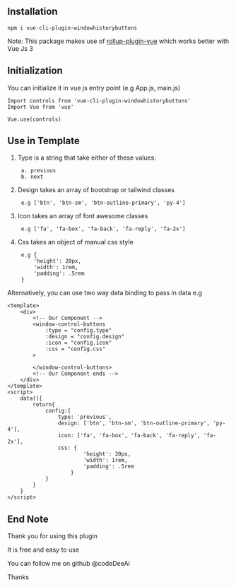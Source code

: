 ## Installation

    npm i vue-cli-plugin-windowhistorybuttons
 
 Note:
    This package makes use of <a href="https://github.com/vuejs/rollup-plugin-vue">rollup-plugin-vue</a> which works better with Vue Js 3
 

## Initialization

You can initialize it in  vue js entry point (e.g App.js, main.js)

    Import controls from 'vue-cli-plugin-windowhistorybuttons'
    Import Vue from 'vue'

    Vue.use(controls)

## Use in Template


<template>

    <!-- Our Plugin component -->
    <window-control-buttons
        :type = "String"
        :design = "Array"
        :icon = "Array"
        :css = "Object"
    >
    </window-control-buttons>
    <!-- Our Plugin Component -->
    
</template>


1. Type is a string that take either of these values:

        a. previous
        b. next

2. Design takes an array of bootstrap or tailwind classes

        e.g ['btn', 'btn-sm', 'btn-outline-primary', 'py-4']

3. Icon takes an array of font awesome classes 

        e.g ['fa', 'fa-box', 'fa-back', 'fa-reply', 'fa-2x']

4. Css takes an object of manual css style 

        e.g {
            'height': 20px,
            'width': 1rem,
            'padding': .5rem
        }

Alternatively, you can use two way data binding to pass in data
e.g

    <template>
        <div>
            <!-- Our Component -->
            <window-control-buttons
                :type = "config.type"
                :design = "config.design"
                :icon = "config.icon"
                :css = "config.css"
            >

            </window-control-buttons>
            <!-- Our Component ends -->
        </div>
    </template>
    <script>
        data(){
            return{
                config:{
                    type: 'previous',
                    design: ['btn', 'btn-sm', 'btn-outline-primary', 'py-4'],
                    icon: ['fa', 'fa-box', 'fa-back', 'fa-reply', 'fa-2x'],
                    css: {
                            'height': 20px,
                            'width': 1rem,
                            'padding': .5rem
                        }
                }
            }
        }
    </script>

## End Note
Thank you for using this plugin

It is free and easy to use

You can follow me on github @codeDeeAi

Thanks  
